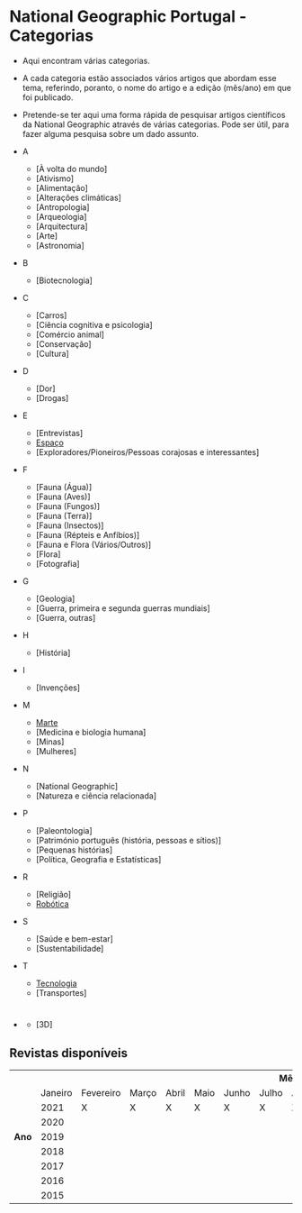 # National Geographic Portugal - Categorias
* Aqui encontram várias categorias. 
* A cada categoria estão associados vários artigos que abordam esse tema, referindo, poranto, o nome do artigo e a edição (mês/ano) em que foi publicado. 
* Pretende-se ter aqui uma forma rápida de pesquisar artigos científicos da National Geographic através de várias categorias. Pode ser útil, para fazer alguma pesquisa sobre um dado assunto. 

* A
  * [À volta do mundo]
  * [Ativismo]
  * [Alimentação]
  * [Alterações climáticas]
  * [Antropologia]
  * [Arqueologia]
  * [Arquitectura]
  * [Arte]
  * [Astronomia]
  
* B
  * [Biotecnologia]

* C
  * [Carros] 
  * [Ciência cognitiva e psicologia] 
  * [Comércio animal]
  * [Conservação]
  * [Cultura]

* D 
  * [Dor]
  * [Drogas]

* E 
  * [Entrevistas]
  * [Espaço](espaço.md)
  * [Exploradores/Pioneiros/Pessoas corajosas e interessantes]

* F
  * [Fauna (Água)]
  * [Fauna (Aves)]
  * [Fauna (Fungos)]
  * [Fauna (Terra)]
  * [Fauna (Insectos)]
  * [Fauna (Répteis e Anfíbios)]
  * [Fauna e Flora (Vários/Outros)]
  * [Flora]
  * [Fotografia]

* G
  * [Geologia]
  * [Guerra, primeira e segunda guerras mundiais]
  * [Guerra, outras]

* H
  * [História]

* I
  * [Invenções]

* M
  * [Marte](marte.md)
  * [Medicina e biologia humana]
  * [Minas]
  * [Mulheres]

* N
  * [National Geographic]
  * [Natureza e ciência relacionada]

* P
  * [Paleontologia]
  * [Património português (história, pessoas e sítios)]
  * [Pequenas histórias]
  * [Política, Geografia e Estatísticas]

* R
  * [Religião]
  * [Robótica](robótica.md)

* S
  * [Saúde e bem-estar]
  * [Sustentabilidade]

* T
  * [Tecnologia](tecnologia.md)
  * [Transportes]

* #
  * [3D]

## Revistas disponíveis

<table>
    <tr>
        <th rowspan="10">Ano</th>
        <th colspan="13">Mês</th>
    </tr>
    <tr>
        <td>Janeiro</td>
        <td>Fevereiro</td>
        <td>Março</td>
        <td>Abril</td>
        <td>Maio</td>
        <td>Junho</td>
        <td>Julho</td>
        <td>Agosto</td>
        <td>Setembro</td>
        <td>Outubro</td>
        <td>Novembro</td>
        <td>Dezembro</td>
    </tr>
    <tr>
        <td>2021</td>
        <td>X</td>
        <td>X</td>
        <td>X</td>
        <td>X</td>
        <td>X</td>
        <td>X</td>
        <td>X</td>
        <td>X</td>
        <td>X</td>
        <td>X</td>
        <td>X</td>
        <td>X</td>
    </tr>
    <tr>
        <td>2020</td>
    </tr>
    <tr>
        <td>2019</td>
    </tr>
    <tr>
        <td>2018</td>
    </tr>
    <tr>
        <td>2017</td>
    </tr>
    <tr>
        <td>2016</td>
    </tr>
    <tr>
        <td>2015</td>
    </tr>
</table>